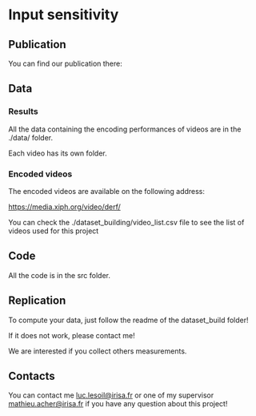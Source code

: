 # Input sensitivity

## Publication

You can find our publication there:



## Data

### Results

All the data containing the encoding performances of videos are in the ./data/ folder.

Each video has its own folder.

### Encoded videos

The encoded videos are available on the following address:

https://media.xiph.org/video/derf/

You can check the ./dataset_building/video_list.csv file to see the list of videos used for this project

## Code

All the code is in the src folder.


## Replication

To compute your data, just follow the readme of the dataset_build folder!

If it does not work, please contact me!

We are interested if you collect others measurements.


## Contacts

You can contact me luc.lesoil@irisa.fr or one of my supervisor mathieu.acher@irisa.fr if you have any question about this project!






